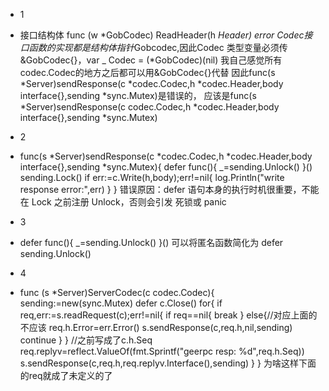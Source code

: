 * 1
- 接口结构体
func (w *GobCodec) ReadHeader(h *Header) error
Codec接口函数的实现都是结构体指针*Gobcodec,因此Codec 类型变量必须传 &GobCodec{}，var _ Codec = (*GobCodec)(nil)
我自己感觉所有codec.Codec的地方之后都可以用&GobCodec{}代替
因此func(s *Server)sendResponse(c *codec.Codec,h *codec.Header,body interface{},sending *sync.Mutex)是错误的，
应该是func(s *Server)sendResponse(c codec.Codec,h *codec.Header,body interface{},sending *sync.Mutex)
* 2
- func(s *Server)sendResponse(c *codec.Codec,h *codec.Header,body interface{},sending *sync.Mutex){
	defer func(){
		_=sending.Unlock()
	}()
	sending.Lock()
	if err:=c.Write(h,body);err!=nil{
		log.Println("write response error:",err)
	}
}
错误原因：defer 语句本身的执行时机很重要，不能在 Lock 之前注册 Unlock，否则会引发 死锁或 panic
* 3
- defer func(){
		_=sending.Unlock()
	}()
可以将匿名函数简化为 defer sending.Unlock()
* 4
- func (s *Server)ServerCodec(c codec.Codec){
	sending:=new(sync.Mutex)
	defer c.Close()
	for{
        if req,err:=s.readRequest(c);err!=nil{
			if req==nil{
				break
			} else{//对应上面的不应该
                  req.h.Error=err.Error()
				  s.sendResponse(c,req.h,nil,sending)
				  continue
			}
		}
		//之前写成了c.h.Seq
		req.replyv=reflect.ValueOf(fmt.Sprintf("geerpc resp: %d",req.h.Seq))
		s.sendResponse(c,req.h,req.replyv.Interface(),sending)
	}
}
为啥这样下面的req就成了未定义的了